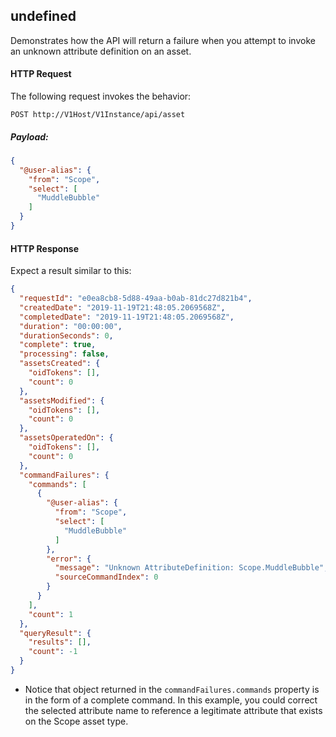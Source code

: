 ## undefined

Demonstrates how the API will return a failure when you attempt to invoke an unknown attribute definition on an asset.




#### HTTP Request 

The following request invokes the behavior:

`POST http://V1Host/V1Instance/api/asset`

##### Payload:
```json
{
  "@user-alias": {
    "from": "Scope",
    "select": [
      "MuddleBubble"
    ]
  }
}
```

#### HTTP Response 

Expect a result similar to this:

```json
{
  "requestId": "e0ea8cb8-5d88-49aa-b0ab-81dc27d821b4",
  "createdDate": "2019-11-19T21:48:05.2069568Z",
  "completedDate": "2019-11-19T21:48:05.2069568Z",
  "duration": "00:00:00",
  "durationSeconds": 0,
  "complete": true,
  "processing": false,
  "assetsCreated": {
    "oidTokens": [],
    "count": 0
  },
  "assetsModified": {
    "oidTokens": [],
    "count": 0
  },
  "assetsOperatedOn": {
    "oidTokens": [],
    "count": 0
  },
  "commandFailures": {
    "commands": [
      {
        "@user-alias": {
          "from": "Scope",
          "select": [
            "MuddleBubble"
          ]
        },
        "error": {
          "message": "Unknown AttributeDefinition: Scope.MuddleBubble",
          "sourceCommandIndex": 0
        }
      }
    ],
    "count": 1
  },
  "queryResult": {
    "results": [],
    "count": -1
  }
}
```

* Notice that object returned in the `commandFailures.commands` property is in the form of a complete command. In this example, you could correct the selected attribute name to reference a legitimate attribute that exists on the Scope asset type.


